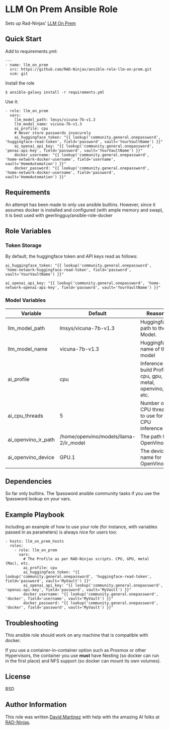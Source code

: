 LLM On Prem Ansible Role
=========

Sets up Rad-Ninjas' [LLM On Prem](https://github.com/RAD-Ninjas/llm-on-prem)

Quick Start
-----------

Add to requirements.yml:

    ---
    - name: llm_on_prem
      src: https://github.com/RAD-Ninjas/ansible-role-llm-on-prem.git
      scm: git

Install the role

    $ ansible-galaxy install -r requirements.yml

Use it:

    - role: llm_on_prem
      vars:
        llm_model_path: lmsys/vicuna-7b-v1.3
        llm_model_name: vicuna-7b-v1.3
        ai_profile: cpu
        # Never store passwords insecurely
        ai_huggingface_token: "{{ lookup('community.general.onepassword', 'huggingface-read-token', field='password', vault='YourVaultName') }}"
        ai_openai_api_key: "{{ lookup('community.general.onepassword', 'penai-api-key', field='password', vault='YourVaultName') }}"
        docker_username: "{{ lookup('community.general.onepassword', 'home-network-docker-username', field='username', vault='HomeAutomation') }}"
        docker_password: "{{ lookup('community.general.onepassword', 'home-network-docker-username', field='password', vault='HomeAutomation') }}"

Requirements
------------

An attempt has been made to only use ansible builtins. However, since it assumes docker is installed and configured (with ample memory and swap), it is best used with geerlingguy/ansible-role-docker

Role Variables
--------------

### Token Storage

By default, the huggingface token and API keys read as follows:

    ai_huggingface_token: "{{ lookup('community.general.onepassword', 'home-network-huggingface-read-token', field='password', vault='YourVaultName') }}"

    ai_openai_api_key: "{{ lookup('community.general.onepassword', 'home-network-openai-api-key', field='password', vault='YourVaultName') }}"

### Model Variables

| Variable | Default | Reason |
|---|---|---|
| llm_model_path | lmsys/vicuna-7b-v1.3 | Huggingface path to the Model.
| llm_model_name | vicuna-7b-v1.3 | Huggingface name of the model
| ai_profile | cpu | Inference build Profile. cpu, gpu, metal, openvino, etc.
|  ai_cpu_threads | 5 |  Number of CPU threads to use for CPU inference
| ai_openvino_ir_path | /home/openvino/models/llama-2/ir_model | The path for OpenVino IR
| ai_openvino_device | GPU.1 | The device name for OpenVino

Dependencies
------------

So far only builtins. The 1password ansible community tasks if you use the 1password lookup on your vars.

Example Playbook
----------------

Including an example of how to use your role (for instance, with variables passed in as parameters) is always nice for users too:

    - hosts: llm_on_prem_hosts
      roles:
        - role: llm_on_prem
          vars:
            # The Profile as per RAD-Ninjas scripts. CPU, GPU, metal (Mac), etc.
            ai_profile: cpu
            ai_huggingface_token: "{{ lookup('community.general.onepassword', 'huggingface-read-token', field='password', vault='MyVault') }}"
            ai_openai_api_key: "{{ lookup('community.general.onepassword', 'openai-api-key', field='password', vault='MyVault') }}"
            docker_username: "{{ lookup('community.general.onepassword', 'docker', field='username', vault='MyVault') }}"
            docker_password: "{{ lookup('community.general.onepassword', 'docker', field='password', vault='MyVault') }}"

Troubleshooting
---------------

This ansible role should work on any machine that is compatible with docker.

If you use a container-in-container option such as Proxmox or other Hypervisors, the container you use **must** have Nesting (so docker can run in the first place) and NFS support (so docker can mount its own volumes).

License
-------

BSD

Author Information
------------------

This role was written [David Martinez](https://github.com/hackerdude) with help with the amazing AI folks at [RAD-Ninjas](https://github.com/RAD-Ninjas).

